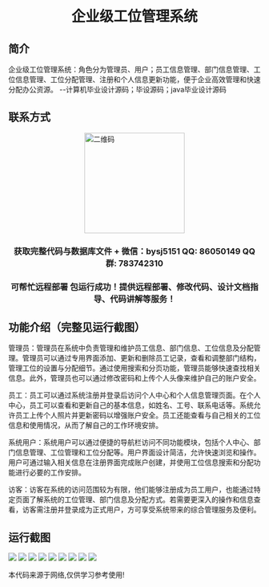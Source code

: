 <p><h1 align="center">企业级工位管理系统</h1></p>

## 简介
企业级工位管理系统：角色分为管理员、用户；员工信息管理、部门信息管理、工位信息管理、工位分配管理、注册和个人信息更新功能，便于企业高效管理和快速分配办公资源。    --计算机毕业设计源码；毕设源码；java毕业设计源码


## 联系方式
<img src="https://bs-1329754181.cos.ap-shanghai.myqcloud.com/wx.jpg" alt="二维码" style="display: block; margin: 0 auto;" width="200px">
<p><h3 align="center">获取完整代码与数据库文件 + 微信：bysj5151 QQ: 86050149 QQ群: 783742310</h3></p>
<p><h3 align="center">可帮忙远程部署 包运行成功！提供远程部署、修改代码、设计文档指导、代码讲解等服务！</h3></p>

## 功能介绍（完整见运行截图）
管理员：管理员在系统中负责管理和维护员工信息、部门信息、工位信息及分配管理。管理员可以通过专用界面添加、更新和删除员工记录，查看和调整部门结构，管理工位的设置与分配细节。通过使用搜索和分页功能，管理员能够快速查找相关信息。此外，管理员也可以通过修改密码和上传个人头像来维护自己的账户安全。

员工：员工可以通过系统注册并登录后访问个人中心和个人信息管理页面。在个人中心，员工可以查看和更新自己的基本信息，如姓名、工号、联系电话等。系统允许员工上传个人照片并更新密码以增强账户安全。员工还能查看与自己相关的工位信息和使用情况，从而了解自己的工作环境安排。

系统用户：系统用户可以通过便捷的导航栏访问不同功能模块，包括个人中心、部门信息管理、工位管理和工位分配等。用户界面设计简洁，允许快速浏览和操作。用户可通过输入相关信息在注册界面完成账户创建，并使用工位信息搜索和分配功能进行必要的工作安排。

访客：访客在系统的访问范围较为有限，他们能够注册成为员工用户，也能通过特定页面了解系统的工位管理、部门信息及分配方式。若需要更深入的操作和信息查看，访客需注册并登录成为正式用户，方可享受系统带来的综合管理服务及便利。


## 运行截图
![](https://bs-1329754181.cos.ap-shanghai.myqcloud.com/spring/EnterpriseLevelWorkstationManagementSystem/img/001.jpg)
![](https://bs-1329754181.cos.ap-shanghai.myqcloud.com/spring/EnterpriseLevelWorkstationManagementSystem/img/002.jpg)
![](https://bs-1329754181.cos.ap-shanghai.myqcloud.com/spring/EnterpriseLevelWorkstationManagementSystem/img/003.jpg)
![](https://bs-1329754181.cos.ap-shanghai.myqcloud.com/spring/EnterpriseLevelWorkstationManagementSystem/img/004.jpg)
![](https://bs-1329754181.cos.ap-shanghai.myqcloud.com/spring/EnterpriseLevelWorkstationManagementSystem/img/005.jpg)
![](https://bs-1329754181.cos.ap-shanghai.myqcloud.com/spring/EnterpriseLevelWorkstationManagementSystem/img/006.jpg)
![](https://bs-1329754181.cos.ap-shanghai.myqcloud.com/spring/EnterpriseLevelWorkstationManagementSystem/img/007.jpg)
![](https://bs-1329754181.cos.ap-shanghai.myqcloud.com/spring/EnterpriseLevelWorkstationManagementSystem/img/008.jpg)
![](https://bs-1329754181.cos.ap-shanghai.myqcloud.com/spring/EnterpriseLevelWorkstationManagementSystem/img/009.jpg)

<p>本代码来源于网络,仅供学习参考使用!</p>
